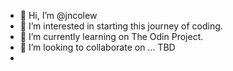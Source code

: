 - 👋 Hi, I’m @jncolew
- 👀 I’m interested in starting this journey of coding. 
- 🌱 I’m currently learning on The Odin Project.
- 💞️ I’m looking to collaborate on ... TBD
- 

<!---
jncolew/jncolew is a ✨ special ✨ repository because its `README.md` (this file) appears on your GitHub profile.
You can click the Preview link to take a look at your changes.
--->
